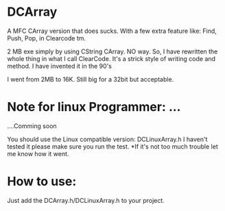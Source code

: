 # DCArray
A MFC CArray version that does sucks. With a few extra feature like: Find, Push, Pop, 
in Clearcode tm.

2 MB exe simply by using CString CArray. NO way. 
So, I have rewritten the whole thing in what I call ClearCode. 
It's a strick style of writing code and method.
I have invented it in the 90's

I went from 2MB to 16K. Still big for a 32bit but acceptable.

# Note for linux Programmer: ... 
  ....Comming soon 
  
  You should use the Linux compatible version: DCLinuxArray.h
  I haven't tested it please make sure you run the test. 
  *If it's not too much trouble let me know how it went. 
  
# How to use:
  Just add the DCArray.h/DCLinuxArray.h to your project. 

  
